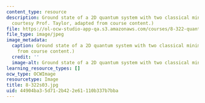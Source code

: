 ```yaml
---
content_type: resource
description: Ground state of a 2D quantum system with two classical minima. (Graphic
  courtesy Prof. Taylor, adapted from course content.)
file: https://ol-ocw-studio-app-qa.s3.amazonaws.com/courses/8-322-quantum-theory-ii-spring-2003/44904ba35d712b422e61110b337b7bba_8-322s03.jpg
file_type: image/jpeg
image_metadata:
  caption: Ground state of a 2D quantum system with two classical minima. (Image adapted
    from course content.)
  credit: ''
  image-alt: Ground state of a 2D quantum system with two classical minima.
learning_resource_types: []
ocw_type: OCWImage
resourcetype: Image
title: 8-322s03.jpg
uid: 44904ba3-5d71-2b42-2e61-110b337b7bba
---
```

